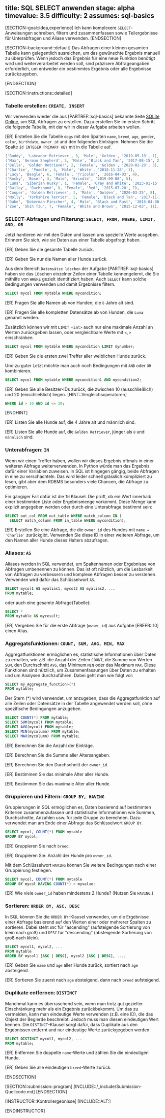 title: SQL SELECT anwenden
stage: alpha
timevalue: 3.5
difficulty: 2
assumes: sql-basics
---

[SECTION::goal::idea,experience]
Ich kann komplexere `SELECT`-Anweisungen schreiben, filtern und zusammenfassen sowie Teilergebnisse für Unterabfragen und Aliase verwenden.
[ENDSECTION]

[SECTION::background::default]
Das Abfragen einer kleinen gesamten Tabelle kann gelegentlich ausreichen, um das gewünschte Ergebnis manuell zu überprüfen. Wenn jedoch das Ergebnis für eine neue Funktion benötigt wird und weiterverarbeitet werden soll, sind präzisere Abfrageangaben erforderlich, um entweder ein bestimmtes Ergebnis oder alle Ergebnisse zurückzugeben.

[ENDSECTION]

[SECTION::instructions::detailed]

### Tabelle erstellen: `CREATE, INSERT`

Wir verwenden wieder die aus [PARTREF::sql-basics] bekannte
Seite [SQLite Online](https://sqliteonline.com), um SQL Abfragen zu erstellen. Dazu erstellen Sie im ersten Schritt die folgende Tabelle, mit
der wir in dieser Aufgabe arbeiten wollen.

[ER] Erstellen Sie die Tabelle `dogs` mit den Spalten `name`, `breed`, `age`, `gender`, `color`,
  `birthdate`, `owner_id` und den folgenden Einträgen. Nehmen Sie die Spalte `id INTEGER PRIMARY KEY`
  mit in die Tabelle auf.

```sql
('Buddy', 'Labrador Retriever', 3, 'Male', 'Golden', '2019-05-10', 1),
('Max', 'German Shepherd', 5, 'Male', 'Black and Tan', '2017-08-15', 2),
('Bella', 'Golden Retriever', 2, 'Female', 'Golden', '2020-02-20', 3),
('Charlie', 'Poodle', 4, 'Male', 'White', '2018-11-28', 1),
('Lucy', 'Beagle', 6, 'Female', 'Tricolor', '2016-04-03', 4),
('Rocky', 'Boxer', 3, 'Male', 'Brindle', '2019-09-08', 5),
('Luna', 'Siberian Husky', 1, 'Female', 'Gray and White', '2023-01-15', 6),
('Bailey', 'Dachshund', 8, 'Female', 'Red', '2015-07-20', 7),
('Cooper', 'Golden Retriever', 2, 'Male', 'Golden', '2020-03-25', 8),
('Molly', 'Yorkshire Terrier', 5, 'Female', 'Black and Tan', '2017-11-12', 9),
('Duke', 'Doberman Pinscher', 4, 'Male', 'Black and Rust', '2018-04-30', 10),
('Zoe', 'Shih Tzu', 7, 'Female', 'White and Brown', '2015-12-03', 11),
```


### SELECT-Abfragen und Filterung: `SELECT, FROM, WHERE, LIMIT, AND, OR`

Jetzt hantieren wir mit den Daten und lassen uns spezielle Werte ausgeben. 
Erinnern Sie sich, wie sie Daten aus einer Tabelle abgefragt haben.

[ER] Geben Sie die gesamte Tabelle zurück.

[ER] Geben Sie nur die Namen aller Hunde zurück.

Aus dem Bereich `Datensätze löschen` der Aufgabe [PARTREF::sql-basics] haben sie das Löschen
einzelner Zeilen einer Tabelle kennengelernt, die Sie mithilfe von `WHERE` gezielt identifiziert
haben. 
Auch `SELECT` kann solche Bedingungen verwenden und damit Ergebnisse filtern.
```sql
SELECT mycol FROM mytable WHERE mycondition;
```

[ER] Fragen Sie alle Namen ab von Hunden, die `8` Jahre alt sind.

[ER] Fragen Sie alle kompletten Datensätze ab von Hunden, die `Luna` genannt werden.

Zusätzlich können wir mit `LIMIT <int>` auch nur eine maximale Anzahl an Werten zurückgeben lassen, oder vergleichbare Werte mit `<`, `>` einschränken.
```sql
SELECT mycol FROM mytable WHERE mycondition LIMIT mynumber;
```

[ER] Geben Sie die ersten zwei Treffer aller weiblichen Hunde zurück.

Und zu guter Letzt möchte man auch noch Bedingungen mit `AND` oder `OR` kombinieren.
```sql
SELECT mycol FROM mytable WHERE mycondition1 AND mycondition2;
```
[ER] Geben Sie alle Besitzer-IDs zurück, die zwischen 10 (ausschließlich) und 20 (einschließlich) liegen.
[HINT::Vergleichsoperatoren]
```sql
WHERE id > 10 AND id <= 20;
```
[ENDHINT]

[ER] Listen Sie alle Hunde auf, die 4 Jahre alt und männlich sind.

[ER] Listen Sie alle Hunde auf, die `Golden Retriever`, jünger als `8` und `männlich` sind.


### Unterabfragen: `IN`

Wenn wir einen Treffer haben, wollen wir dieses Ergebnis oftmals in einer weiteren Abfrage weiterverwenden.
In Python würde man das Ergebnis dafür einer Variablen zuweisen.
In SQL ist hingegen gängig, beide Abfragen in eine zu verschachteln.
Das wird leider schnell grässlich kompliziert zu lesen, gibt aber dem RDBMS besonders viele Chancen,
die Abfrage zu optimieren.

Ein gängiger Fall dafür ist die `IN` Klausel.
Die prüft, ob ein Wert innerhalb einer bestimmten Liste oder Ergebnismenge vorkommt. 
Diese Menge kann explizit angegeben werden oder durch eine Unterabfrage bestimmt sein:
```sql
SELECT out_col FROM out_table WHERE match_column IN (
  SELECT match_column FROM in_table WHERE mycondition);
```
[ER] Erstellen Sie eine Abfrage, die die `owner_id` des Hundes mit `name = 'Charlie'` zurückgibt. 
Verwenden Sie diese ID in einer weiteren Abfrage, um den Namen aller Hunde dieses Halters abzufragen.


### Aliases: `AS`

Aliases werden in SQL verwendet, um Spaltennamen oder Ergebnisse von Abfragen umbenennen zu können.
Das ist oft nützlich, um die Lesbarkeit von Abfragen zu verbessern und komplexe Abfragen
besser zu verstehen. Verwenden wird dafür das Schlüsselwort `AS`.

```sql
SELECT mycol1 AS myalias1, mycol2 AS myalias2, ...
FROM mytable;
```

oder auch eine gesamte Abfrage(Tabelle):

```sql
SELECT * 
FROM mytable AS myresult;
```
[ER] Vergeben Sie für die erste Abfrage (`owner_id`) aus Aufgabe [EREFR::10] einen Alias.


### Aggregatsfunktionen: `COUNT, SUM, AVG, MIN, MAX`

Aggregatfunktionen ermöglichen es, statistische Informationen über Daten zu erhalten, wie z.B. die
Anzahl der Zeilen `COUNT`, die Summe von Werten `SUM`, den Durchschnitt `AVG`, das Minimum `MIN`
oder das Maximum `MAX`. Diese Funktionen sind nützlich, um Zusammenfassungen über Daten zu erhalten
und um Analysen durchzuführen. Dabei geht man wie folgt vor:

```sql
SELECT my_Aggregate_function>(*)
FROM mytable;
```

Der Stern (*) wird verwendet, um anzugeben, dass die Aggregatfunktion auf alle Zeilen oder Datensätze
in der Tabelle angewendet werden soll, ohne spezifische Bedingungen anzugeben. 
```sql
SELECT COUNT(*) FROM mytable;
SELECT SUM(mycol) FROM mytable;
SELECT AVG(mycol) FROM mytable;
SELECT MIN(mycolumn) FROM mytable;
SELECT MAX(mycolumn) FROM mytable;
```
<!--Siehe auch: 
[Aggregate Functions (`COUNT`, `SUM`, `AVG`, `MIN`, `MAX`)](https://www.w3schools.com/sql/sql_aggregate_functions.asp) bei w3schools.-->

[ER] Berechnen Sie die Anzahl der Einträge.

[ER] Berechnen Sie die Summe aller Altersangaben.

[ER] Berechnen Sie den Durchschnitt der `owner_id`.

[ER] Bestimmen Sie das minimale Alter aller Hunde.

[ER] Bestimmen Sie das maximale Alter aller Hunde.


### Gruppieren und Filtern: `GROUP BY, HAVING`

Gruppierungen in SQL ermöglichen es, Daten basierend auf bestimmten Kriterien zusammenzufassen und
statistische Informationen wie Summen, Durchschnitte, Anzahlen usw. für jede Gruppe zu berechnen.
Dazu verwendet man am Ende einer Abfrage das Schlüsselwort `GROUP BY`. 
<!--Weitere Infos: [`GROUP BY`](https://www.w3schools.com/sql/sql_groupby.asp)-->

```sql
SELECT mycol, COUNT(*) FROM mytable
GROUP BY mycol;
```

[ER] Gruppieren Sie nach `breed`.

[ER] Gruppieren Sie: Anzahl der Hunde pro `owner_id`.

Mit dem Schlüsselwort `HAVING` können Sie weitere Bedingungen nach einer Gruppierung festlegen. 
<!--Weitere Infos: [`HAVING`](https://www.w3schools.com/sql/sql_having.asp)-->

```sql
SELECT mycol, COUNT(*) FROM mytable
GROUP BY mycol HAVING COUNT(*) > myvalue;
```

[ER] Wie viele `owner_id` haben mindestens 2 Hunde? (Nutzen Sie `HAVING`.)


### Sortieren: `ORDER BY, ASC, DESC`

In SQL können Sie die `ORDER BY`-Klausel verwenden, um die Ergebnisse einer Abfrage basierend auf den
Werten einer oder mehrerer Spalten zu sortieren. 
Dabei steht `ASC` für "ascending" (aufsteigende Sortierung von klein nach groß) 
und `DESC` für "descending" (absteigende Sortierung von groß nach klein).
<!-- Weitere Infos: [`ORDER BY`](https://www.w3schools.com/sql/sql_orderby.asp)-->

```sql
SELECT mycol1, mycol2, ...
FROM mytable
ORDER BY mycol1 [ASC | DESC], mycol2 [ASC | DESC], ...;
```

[ER] Geben Sie `name` und `age` aller Hunde zurück, sortiert nach `age` absteigend.

[ER] Sortieren Sie zuerst nach `age` absteigend, dann nach `breed` aufsteigend.


### Duplikate entfernen: `DISTINCT`

Manchmal kann es überraschend sein, wenn man trotz gut gezielter Einschränkung mehr als ein Ergebnis zurückbekommt. 
Um das zu vermeiden, kann man eindeutige Werte verwenden (z.B. eine ID), die das
Objekt der Begierde beschreibt. Jedoch muss man diesen eindeutigen Wert kennen. Die `DISTINCT`-Klausel
sorgt dafür, dass Duplikate aus den Ergebnissen entfernt und nur eindeutige Werte zurückgegeben werden.
<!--Siehe auch: [DISTINCT](https://www.w3schools.com/sql/sql_distinct.asp)-->

```sql
SELECT DISTINCT mycol1, mycol2, ...
FROM mytable;
```

[ER] Entfernen Sie doppelte `name`-Werte und zählen Sie die eindeutigen Hunde.

[ER] Geben Sie alle eindeutigen `breed`-Werte zurück.

[ENDSECTION]

[SECTION::submission::program]
[INCLUDE::/_include/Submission-Quellcode.md]
[ENDSECTION]


[INSTRUCTOR::Kontrollergebnisse]
[INCLUDE::ALT:]

[ENDINSTRUCTOR]

